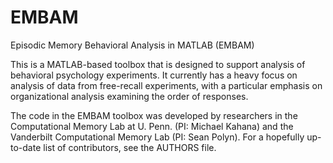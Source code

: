 # EMBAM
Episodic Memory Behavioral Analysis in MATLAB (EMBAM)

This is a MATLAB-based toolbox that is designed to support analysis of behavioral psychology experiments.  It currently has a heavy focus on analysis of data from free-recall experiments, with a particular emphasis on organizational analysis examining the order of responses.

The code in the EMBAM toolbox was developed by researchers in the Computational Memory Lab at U. Penn. (PI: Michael Kahana) and the Vanderbilt Computational Memory Lab (PI: Sean Polyn).  For a hopefully up-to-date list of contributors, see the AUTHORS file.

